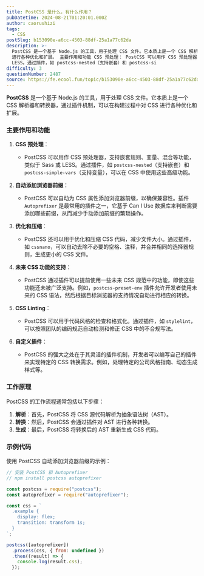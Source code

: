 ```yaml
---
title: PostCSS 是什么，有什么作用？
pubDatetime: 2024-08-21T01:20:01.000Z
author: caorushizi
tags:
  - CSS
postSlug: b153090e-a6cc-4503-88df-25a1a77c62da
description: >-
  PostCSS 是一个基于 Node.js 的工具，用于处理 CSS 文件。它本质上是一个 CSS 解析器和转换器，通过插件机制，可以在构建过程中对 CSS
  进行各种优化和扩展。 主要作用和功能 CSS 预处理： PostCSS 可以用作 CSS 预处理器，支持嵌套规则、变量、混合等功能，类似于 Sass 或
  LESS。通过插件，如 postcss-nested（支持嵌套）和 postcss-si
difficulty: 3
questionNumber: 2487
source: https://fe.ecool.fun/topic/b153090e-a6cc-4503-88df-25a1a77c62da
---
```


**PostCSS** 是一个基于 Node.js 的工具，用于处理 CSS 文件。它本质上是一个 CSS 解析器和转换器，通过插件机制，可以在构建过程中对 CSS 进行各种优化和扩展。

### 主要作用和功能

1. **CSS 预处理**：

   - PostCSS 可以用作 CSS 预处理器，支持嵌套规则、变量、混合等功能，类似于 Sass 或 LESS。通过插件，如 `postcss-nested`（支持嵌套）和 `postcss-simple-vars`（支持变量），可以在 CSS 中使用这些高级功能。

2. **自动添加浏览器前缀**：

   - PostCSS 可以自动为 CSS 属性添加浏览器前缀，以确保兼容性。插件 `Autoprefixer` 是最常用的插件之一，它基于 Can I Use 数据库来判断需要添加哪些前缀，从而减少手动添加前缀的繁琐操作。

3. **优化和压缩**：

   - PostCSS 还可以用于优化和压缩 CSS 代码，减少文件大小。通过插件，如 `cssnano`，可以自动去除不必要的空格、注释，并合并相同的选择器规则，生成更小的 CSS 文件。

4. **未来 CSS 功能的支持**：

   - PostCSS 通过插件可以提前使用一些未来 CSS 规范中的功能，即使这些功能还未被广泛支持。例如，`postcss-preset-env` 插件允许开发者使用未来的 CSS 语法，然后根据目标浏览器的支持情况自动进行相应的转换。

5. **CSS Linting**：

   - PostCSS 可以用于代码风格的检查和格式化。通过插件，如 `stylelint`，可以按照团队的编码规范自动检测和修正 CSS 中的不合规写法。

6. **自定义插件**：
   - PostCSS 的强大之处在于其灵活的插件机制，开发者可以编写自己的插件来实现特定的 CSS 转换需求。例如，处理特定的公司风格指南、动态生成样式等。

### 工作原理

PostCSS 的工作流程通常包括以下步骤：

1. **解析**：首先，PostCSS 将 CSS 源代码解析为抽象语法树（AST）。
2. **转换**：然后，PostCSS 会通过插件对 AST 进行各种转换。
3. **生成**：最后，PostCSS 将转换后的 AST 重新生成 CSS 代码。

### 示例代码

使用 PostCSS 自动添加浏览器前缀的示例：

```javascript
// 安装 PostCSS 和 Autoprefixer
// npm install postcss autoprefixer

const postcss = require("postcss");
const autoprefixer = require("autoprefixer");

const css = `
  .example {
    display: flex;
    transition: transform 1s;
  }
`;

postcss([autoprefixer])
  .process(css, { from: undefined })
  .then((result) => {
    console.log(result.css);
  });
```
